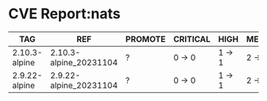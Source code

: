 # CVE Report:nats
|      TAG      |          REF           | PROMOTE | CRITICAL |  HIGH  | MEDIUM |  LOW   | UNKNOWN |
|---------------|------------------------|---------|----------|--------|--------|--------|---------|
| 2.10.3-alpine | 2.10.3-alpine_20231104 | ?       | 0 -> 0   | 1 -> 1 | 2 -> 2 | 0 -> 0 | 0 -> 0  |
| 2.9.22-alpine | 2.9.22-alpine_20231104 | ?       | 0 -> 0   | 1 -> 1 | 2 -> 2 | 0 -> 0 | 0 -> 0  |
